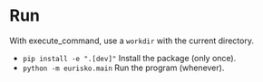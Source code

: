 # Run

With execute_command, use a `workdir` with the current directory.

- `pip install -e ".[dev]"`
  Install the package (only once).
- `python -m eurisko.main`
  Run the program (whenever).
